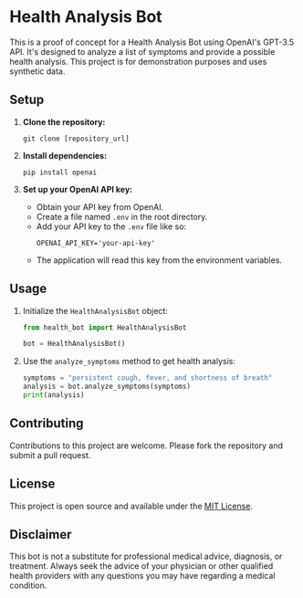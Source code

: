 # Health Analysis Bot

This is a proof of concept for a Health Analysis Bot using OpenAI's GPT-3.5 API. It's designed to analyze a list of symptoms and provide a possible health analysis. This project is for demonstration purposes and uses synthetic data.

## Setup

1. **Clone the repository:**
   ```
   git clone [repository_url]
   ```
2. **Install dependencies:**
   ```
   pip install openai
   ```

3. **Set up your OpenAI API key:**
   - Obtain your API key from OpenAI.
   - Create a file named `.env` in the root directory.
   - Add your API key to the `.env` file like so:
     ```
     OPENAI_API_KEY='your-api-key'
     ```
   - The application will read this key from the environment variables.

## Usage

1. Initialize the `HealthAnalysisBot` object:
   ```python
   from health_bot import HealthAnalysisBot

   bot = HealthAnalysisBot()
   ```

2. Use the `analyze_symptoms` method to get health analysis:
   ```python
   symptoms = "persistent cough, fever, and shortness of breath"
   analysis = bot.analyze_symptoms(symptoms)
   print(analysis)
   ```

## Contributing

Contributions to this project are welcome. Please fork the repository and submit a pull request.

## License

This project is open source and available under the [MIT License](LICENSE).

## Disclaimer

This bot is not a substitute for professional medical advice, diagnosis, or treatment. Always seek the advice of your physician or other qualified health providers with any questions you may have regarding a medical condition.
